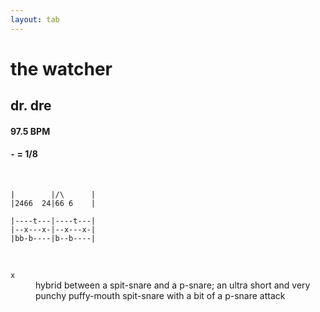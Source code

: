 ```yaml
---
layout: tab
---
```


# the watcher
## dr. dre

#### 97.5 BPM
#### `-` = 1/8

<br/>

```brainfuck
|        |/\      |
|2466  24|66 6    |
```

```
|----t---|----t---|
|--x---x-|--x---x-|
|bb-b----|b--b----|
```

<br/>

<dl>
    <dt><code>x</code></dt><dd>hybrid between a spit-snare and a p-snare; an ultra short and very punchy puffy-mouth spit-snare with a bit of a p-snare attack</dd>
</dl>
